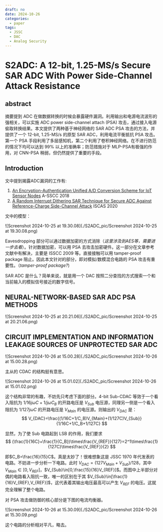 ```yaml
---
draft: no
date: 2024-10-26
categories:
  - paper
tags:
  - JSSC
  - DAC
  - Analog Security
---
```


# S2ADC: A 12-bit, 1.25-MS/s Secure SAR ADC With Power Side-Channel Attack Resistance

## abstract

摘要提到 ADC 在做数据转换的时候会暴露硬件漏洞。利用输出和电源电流波形的强相关，可以实施 ADC power side-channel attach (PSA) 攻击，通过接入电源偷取转换结果。本文提供了两种基于神经网络的 SAR ADC PSA 攻击的方法，并提供了一个 12-bit, 1.25-MS/s 的原型 SAR ADC，利用电流平衡抵抗 PSA 攻击。第一个 PSA 手段利用了多层感知机，第二个利用了卷积神经网络。在不进行防范的情况下均可以达到 99% 以上的准确率；防范措施对于 MLP-PSA有极强的作用，对 CNN-PSA 稍弱，但仍然提供了重要的手段。

<!-- more -->

## Introduction

文中提到揭露ADC漏洞的工作有: 
1. [An Encryption-Authentication Unified A/D Conversion Scheme for IoT Sensor Nodes](https://ieeexplore.ieee.org/document/8579273) A-SSCC 2018
2. [A Random Interrupt Dithering SAR Technique for Secure ADC Against Reference-Charge Side-Channel Attack](https://ieeexplore.ieee.org/document/8653400) ISCAS 2020

文中的模型：

![Screenshot 2024-10-25 at 19.30.08](./S2ADC_pic/Screenshot 2024-10-25 at 19.30.08.png)

Eavesdropping 部分可以通过数据加密的方式消除（*这里涉及到AES等，需要进一步去看*）。针对数据加密，可以用 PSA 去攻击加密硬件。这一部分在文章参考文献中有解决，主要是 ISSCC 2009 等。直接接触可以用 tamper-proof package 阻止。因此本文针对的部分，即对模拟/数模混合电路的 PSA 攻击有重要性。（*tamper-proof package?*)

SAR ADC 是什么？简单来说，就是用一个 DAC 按照二分查找的方式搜索一个和当前输入的模拟信号接近的数字信号。

## NEURAL-NETWORK-BASED SAR ADC PSA METHODS

![Screenshot 2024-10-25 at 20.21.06](./S2ADC_pic/Screenshot 2024-10-25 at 20.21.06.png)

## CIRCUIT IMPLEMENTATION AND INFORMATION LEAKAGE SOURCES OF UNPROTECTED SAR ADC

![Screenshot 2024-10-26 at 15.00.28](./S2ADC_pic/Screenshot 2024-10-26 at 15.00.28.png)

主从的 CDAC 的结构挺有意思。

![Screenshot 2024-10-26 at 15.01.02](./S2ADC_pic/Screenshot 2024-10-26 at 15.01.02.png)

这个结构非常的有趣，不妨先只考虑下面的部分。4-bit Sub-CDAC 等效于一个看入阻抗为 $1/16j\omega C+1/j\omega C_B$ 的开路电压是 $V_{Sub}$ 电压源，同理另一侧是一个看入阻抗为 $1/127j\omega C$ 的开路电压是 $V_{Main}$ 的电压源。则输出的 $V_{DAC}$ 是：
$$
V_{DAC}=\frac{(1/16C+1/C_B)V_{Main}+(1/127C)V_{Sub}}{1/16C+1/C_B+1/127C}
$$

显然，为了使 Sub 电路起到 LSB 的作用，我们要求
$$
(\frac{1}{16C}+\frac{1}{C_B})\times\frac{V_{REF}}{127}=2^1\times\frac{1}{127C}\times\frac{V_{REF}}{2}
$$

即$C_B=\frac{16}{15}C$。真是太妙了！很难想象这是 JSSC 1970 年代发表的电路。不妨进一步分析一下电路。此时 $V_{DAC}=(127V_{Main}+V_{Sub})/128$，其中 $V_{Main}\in [0,V_{REF}]$，$V_{Sub}\in[0,\frac{15}{16}V_{REF}]$。而图中上半部分对偶的电路看入阻抗一致，唯一的区别在于其 $V_{Sub}\in[\frac{1}{16}V_{REF},V_{REF}]$，这代表着其输出电压最高可以产生 $V_{REF}$ 的电压。这就完全理解了整个电路。

对 PSA 攻击做防御的核心部分是下图的电流均衡器。

![Screenshot 2024-10-26 at 15.30.09](./S2ADC_pic/Screenshot 2024-10-26 at 15.30.09.png)

这个电路的分析相对平凡，略去。